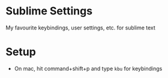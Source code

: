 # Sublime Settings
My favourite keybindings, user settings, etc. for sublime text

# Setup
- On mac, hit command+shift+p and type ```kbu``` for keybindings